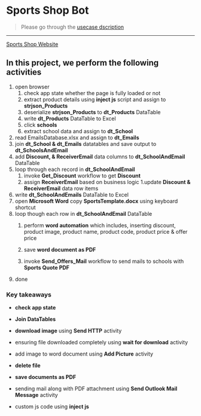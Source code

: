 # Sports Shop Bot
> Please go through the [usecase dscription](https://www.youtube.com/watch?v=e2HLbfaLGnM&feature=youtu.be)
---
[Sports Shop Website](https://botsdna.com/sportshop/index.html)
## In this project, we perform the following activities

1. open browser
    1. check app state whether the page is fully loaded or not
    1. extract product details using **inject js** script and assign to **strjson_Products**
    1. deserialize **strjson_Products** to **dt_Products** DataTable
    1. write **dt_Products** DataTable to Excel
    1. click **schools**
    1. extract school data and assign to **dt_School**
1. read EmailsDatabase.xlsx and assign to **dt_Emails**
1. join **dt_School & dt_Emails** datatables and save output to **dt_SchoolsAndEmail**
1. add **Discount, & ReceiverEmail** data columns to **dt_SchoolAndEmail** DataTable 
1. loop through each record in **dt_SchoolAndEmail**
    1. invoke **Get_Discount** workflow to get **Discount**
    1. assign **ReceiverEmail** based on business logic
    1.update **Discount & ReceiverEmail** data row items
1. write **dt_SchoolAndEmails** DataTable to Excel
1. open **Microsoft Word** copy **SportsTemplate.docx** using keyboard shortcut
1. loop though each row in **dt_SchoolAndEmail** DataTable
    1. perform **word automation** which includes, inserting discount, product image, product name, product code, product price & offer price 

    1. save **word document as PDF**
    1. invoke **Send_Offers_Mail** workflow to send mails to schools with **Sports Quote PDF**
1. done

### Key takeaways
- **check app state**
- **Join DataTables**
- **download image** using **Send HTTP** activity 
- ensuring file downloaded completely using **wait for download** activity

- add image to word document using **Add Picture** activity
- **delete file**
- **save documents as PDF**
- sending mail along with PDF attachment using **Send Outlook Mail Message** activity
- custom js code using **inject js** 

